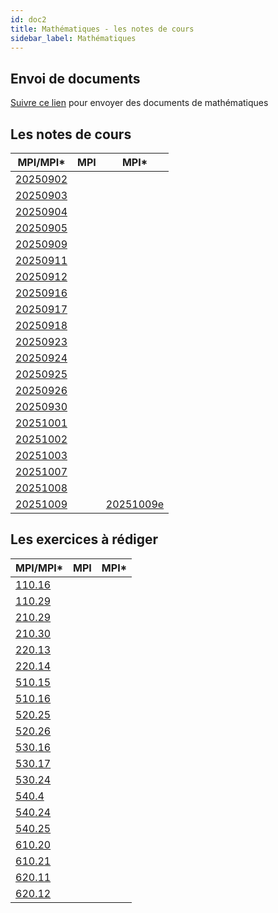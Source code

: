 ```yaml
---
id: doc2
title: Mathématiques - les notes de cours
sidebar_label: Mathématiques
---
```


## Envoi de documents

[Suivre ce lien](http://envoi.lamartin.fr) pour envoyer des documents de mathématiques 

## Les notes de cours

|MPI/MPI*|MPI|MPI*|
| ----------- | ----------- | ----------- |
|[20250902](http://einexau.cluster028.hosting.ovh.net/site/math/20250902.pdf)|||
|[20250903](http://einexau.cluster028.hosting.ovh.net/site/math/20250903.pdf)|||
|[20250904](http://einexau.cluster028.hosting.ovh.net/site/math/20250904.pdf)|||
|[20250905](http://einexau.cluster028.hosting.ovh.net/site/math/20250905.pdf)|||
|[20250909](http://einexau.cluster028.hosting.ovh.net/site/math/20250909.pdf)|||
|[20250911](http://einexau.cluster028.hosting.ovh.net/site/math/20250911.pdf)|||
|[20250912](http://einexau.cluster028.hosting.ovh.net/site/math/20250912.pdf)|||
|[20250916](http://einexau.cluster028.hosting.ovh.net/site/math/20250916.pdf)|||
|[20250917](http://einexau.cluster028.hosting.ovh.net/site/math/20250917.pdf)|||
|[20250918](http://einexau.cluster028.hosting.ovh.net/site/math/20250918.pdf)|||
|[20250923](http://einexau.cluster028.hosting.ovh.net/site/math/20250923.pdf)|||
|[20250924](http://einexau.cluster028.hosting.ovh.net/site/math/20250924.pdf)|||
|[20250925](http://einexau.cluster028.hosting.ovh.net/site/math/20250925.pdf)|||
|[20250926](http://einexau.cluster028.hosting.ovh.net/site/math/20250926.pdf)|||
|[20250930](http://einexau.cluster028.hosting.ovh.net/site/math/20250930.pdf)|||
|[20251001](http://einexau.cluster028.hosting.ovh.net/site/math/20251001.pdf)|||
|[20251002](http://einexau.cluster028.hosting.ovh.net/site/math/20251002.pdf)|||
|[20251003](http://einexau.cluster028.hosting.ovh.net/site/math/20251003.pdf)|||
|[20251007](http://einexau.cluster028.hosting.ovh.net/site/math/20251007.pdf)|||
|[20251008](http://einexau.cluster028.hosting.ovh.net/site/math/20251008.pdf)|||
|[20251009](http://einexau.cluster028.hosting.ovh.net/site/math/20251009.pdf)||[20251009e](http://einexau.cluster028.hosting.ovh.net/site/math/20251009e.pdf)|

## Les exercices à rédiger

|MPI/MPI*|MPI|MPI*|
| ----------- | ----------- | ----------- |
|[110.16](http://einexau.cluster028.hosting.ovh.net/site/math/110.16.pdf)|||
|[110.29](http://einexau.cluster028.hosting.ovh.net/site/math/110.29.pdf)|||
|[210.29](http://einexau.cluster028.hosting.ovh.net/site/math/210.29.pdf)|||
|[210.30](http://einexau.cluster028.hosting.ovh.net/site/math/210.30.pdf)|||
|[220.13](http://einexau.cluster028.hosting.ovh.net/site/math/220.13.pdf)|||
|[220.14](http://einexau.cluster028.hosting.ovh.net/site/math/220.14.pdf)|||
|[510.15](http://einexau.cluster028.hosting.ovh.net/site/math/510.15.pdf)|||
|[510.16](http://einexau.cluster028.hosting.ovh.net/site/math/510.16.pdf)|||
|[520.25](http://einexau.cluster028.hosting.ovh.net/site/math/520.25.pdf)|||
|[520.26](http://einexau.cluster028.hosting.ovh.net/site/math/520.26.pdf)|||
|[530.16](http://einexau.cluster028.hosting.ovh.net/site/math/530.16.pdf)|||
|[530.17](http://einexau.cluster028.hosting.ovh.net/site/math/530.17.pdf)|||
|[530.24](http://einexau.cluster028.hosting.ovh.net/site/math/530.24.pdf)|||
|[540.4](http://einexau.cluster028.hosting.ovh.net/site/math/540.4.pdf)|||
|[540.24](http://einexau.cluster028.hosting.ovh.net/site/math/540.24.pdf)|||
|[540.25](http://einexau.cluster028.hosting.ovh.net/site/math/540.25.pdf)|||
|[610.20](http://einexau.cluster028.hosting.ovh.net/site/math/610.20.pdf)|||
|[610.21](http://einexau.cluster028.hosting.ovh.net/site/math/610.21.pdf)|||
|[620.11](http://einexau.cluster028.hosting.ovh.net/site/math/620.11.pdf)|||
|[620.12](http://einexau.cluster028.hosting.ovh.net/site/math/620.12.pdf)|||

